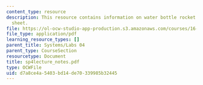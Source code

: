 ```yaml
---
content_type: resource
description: This resource contains information on water bottle rocket design cheat
  sheet.
file: https://ol-ocw-studio-app-production.s3.amazonaws.com/courses/16-01-unified-engineering-i-ii-iii-iv-fall-2005-spring-2006/d7a8ce4a5403bd14de70339985b32445_sp4lecture_notes.pdf
file_type: application/pdf
learning_resource_types: []
parent_title: Systems/Labs 04
parent_type: CourseSection
resourcetype: Document
title: sp4lecture_notes.pdf
type: OCWFile
uid: d7a8ce4a-5403-bd14-de70-339985b32445
---
```

